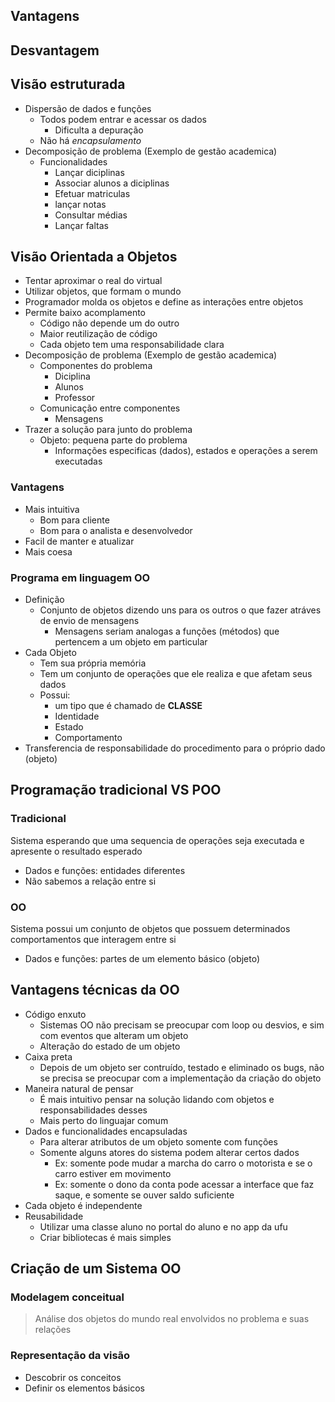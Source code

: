 
## Vantagens

## Desvantagem

## Visão estruturada

* Dispersão de dados e funções
  * Todos podem entrar e acessar os dados
    * Dificulta a depuração
  * Não há *encapsulamento*
* Decomposição de problema (Exemplo de gestão academica)
  * Funcionalidades
    * Lançar diciplinas
    * Associar alunos a diciplinas 
    * Efetuar matriculas
    * lançar notas
    * Consultar médias
    * Lançar faltas

## Visão Orientada a Objetos

* Tentar aproximar o real do virtual
* Utilizar objetos, que formam o mundo
* Programador molda os objetos e define as interações entre objetos
* Permite baixo acomplamento
  * Código não depende um do outro
  * Maior reutilização de código
  * Cada objeto tem uma responsabilidade clara
* Decomposição de problema (Exemplo de gestão academica)
  * Componentes do problema
    * Diciplina
    * Alunos
    * Professor
  * Comunicação entre componentes
    * Mensagens
* Trazer a solução para junto do problema
  * Objeto: pequena parte do problema
    * Informações especificas (dados), estados e operações a serem executadas

### Vantagens

* Mais intuitiva
  * Bom para cliente
  * Bom para o analista e desenvolvedor
* Facil de manter e atualizar
* Mais coesa

### Programa em linguagem OO

* Definição
  * Conjunto de objetos dizendo uns para os outros o que fazer atráves de envio de mensagens
    * Mensagens seriam analogas a funções (métodos) que pertencem a um objeto em particular
* Cada Objeto
  * Tem sua própria memória
  * Tem um conjunto de operações que ele realiza e que afetam seus dados
  * Possui:
    * um tipo que é chamado de  **CLASSE**
    * Identidade
    * Estado
    * Comportamento
* Transferencia de responsabilidade do procedimento para o próprio dado (objeto)
  
## Programação tradicional VS POO

### Tradicional
Sistema esperando que uma sequencia de operações seja executada e apresente o resultado esperado
* Dados e funções: entidades diferentes
* Não sabemos a relação entre si


### OO
Sistema possui um conjunto de objetos que possuem determinados comportamentos que interagem entre si
* Dados e funções: partes de um elemento básico (objeto)

## Vantagens técnicas da OO

* Código enxuto
  * Sistemas OO não precisam se preocupar com loop ou desvios, e sim com eventos que alteram um objeto
  * Alteração do estado de um objeto
* Caixa preta
  * Depois de um objeto ser contruído, testado e eliminado os bugs, não se precisa se preocupar com a implementação da criação do objeto
* Maneira natural de pensar
  * É mais intuitivo pensar na solução lidando com objetos e responsabilidades desses
  * Mais perto do linguajar comum
* Dados e funcionalidades encapsuladas
  * Para alterar atributos de um objeto somente com funções
  * Somente alguns atores do sistema podem alterar certos dados
    * Ex: somente pode mudar a marcha do carro o motorista e se o carro estiver em movimento
    * Ex: somente o dono da conta pode acessar a interface que faz saque, e somente se ouver saldo suficiente
* Cada objeto é independente
* Reusabilidade
  * Utilizar uma classe aluno no portal do aluno e no app da ufu
  * Criar bibliotecas é mais simples

## Criação de um Sistema OO

### Modelagem conceitual

> Análise dos objetos do mundo real envolvidos no problema e suas relações

### Representação da visão
* Descobrir os conceitos 
* Definir os elementos básicos